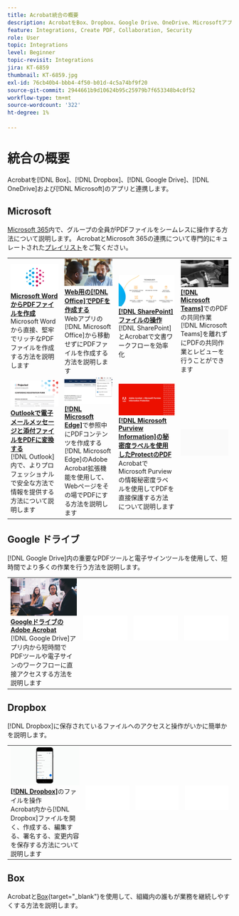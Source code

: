 ```yaml
---
title: Acrobat統合の概要
description: AcrobatをBox、Dropbox、Google Drive、OneDrive、Microsoftアプリケーションと連携
feature: Integrations, Create PDF, Collaboration, Security
role: User
topic: Integrations
level: Beginner
topic-revisit: Integrations
jira: KT-6859
thumbnail: KT-6859.jpg
exl-id: 76cb40b4-bbb4-4f50-b01d-4c5a74bf9f20
source-git-commit: 2944661b9d10624b95c25979b7f653348b4c0f52
workflow-type: tm+mt
source-wordcount: '322'
ht-degree: 1%

---
```


# 統合の概要

Acrobatを[!DNL Box]、[!DNL Dropbox]、[!DNL Google Drive]、[!DNL OneDrive]および[!DNL Microsoft]のアプリと連携します。

## Microsoft

[Microsoft 365](https://www.adobe.com/documentcloud/integrations/microsoft-office-365.html)内で、グループの全員がPDFファイルをシームレスに操作する方法について説明します。 AcrobatとMicrosoft 365の連携について専門的にキュレートされた[プレイリスト](https://experienceleague.adobe.com/en/playlists/acrobat-integrate-microsoft-365)をご覧ください。

<table style="table-layout:fixed">
<tr>
  <td>
    <a href="createfromword.md">
      <img alt="Microsoft WordからのPDFファイルの作成" src="../assets/create-word.png" />
    </a>
    <div>
    <a href="createfromword.md"><strong>Microsoft WordからPDFファイルを作成</strong></a>
    </div>
    Microsoft Wordから直接、堅牢でリッチなPDFファイルを作成する方法を説明します
    <br>
  </td>
  <td>
    <a href="createofficeweb.md">
      <img alt="Web用に[!DNL Office]でPDFを作成" src="../assets/office-web.png" />
    </a>
    <div>
    <a href="createofficeweb.md"><strong>Web用の[!DNL Office]でPDFを作成する</strong></a>
    </div>
    Webアプリの[!DNL Microsoft Office]から移動せずにPDFファイルを作成する方法を説明します
    <br>
  </td> 
  <td>
    <a href="acrobatandsp.md">
      <img alt="[!DNL SharePoint]ファイルの操作" src="../assets/work-sharepoint.png" />
    </a>
    <div>
    <a href="acrobatandsp.md"><strong>[!DNL SharePoint]ファイルの操作</strong></a>
    </div>
    [!DNL SharePoint]とAcrobatで文書ワークフローを効率化
    <br>
  </td>
  <td>
    <a href="acrobatandteams.md">
      <img alt="～でのPDF協力 [!DNL Microsoft Teams]" src="../assets/collaboration-teams.png" />
    </a>
    <div>
    <a href="acrobatandteams.md"><strong>[!DNL Microsoft Teams]</strong></a>でのPDFの共同作業
    </div>
    [!DNL Microsoft Teams]を離れずにPDFの共同作業とレビューを行うことができます
    <br>
  </td>
</tr>
<tr>
  <td>
    <a href="outlook.md">
      <img alt="Outlookでの電子メールメッセージと添付ファイルのPDFへの変換" src="../assets/outlook.png" />
    </a>
    <div>
    <a href="outlook.md"><strong>Outlookで電子メールメッセージと添付ファイルをPDFに変換する</strong></a>
    </div>
    [!DNL Outlook]内で、よりプロフェッショナルで安全な方法で情報を提供する方法について説明します
    <br>
  </td>
  <td>
    <a href="edge.md">
      <img alt="で参照中にPDFコンテンツを作成する [!DNL Microsoft Edge]" src="../assets/edge.png" />
    </a>
    <div>
    <a href="edge.md"><strong>[!DNL Microsoft Edge]</strong></a>で参照中にPDFコンテンツを作成する
    </div>
    [!DNL Microsoft Edge]のAdobe Acrobat拡張機能を使用して、Webページをその場でPDFにする方法を説明します
    <br>
  </td>
  <td>
    <a href="microsoftsensitivitylabels.md">
      <img alt="[!DNL Microsoft Purview Information]の秘密度ラベルを使用したProtect PDF" src="../assets/purview.png" />
    </a>
    <div>
    <a href="microsoftsensitivitylabels.md"><strong>[!DNL Microsoft Purview Information]の秘密度ラベルを使用したProtectのPDF</strong></a>
    </div>
    AcrobatでMicrosoft Purviewの情報秘密度ラベルを使用してPDFを直接保護する方法について説明します
    <br>
  </td>
  <td>
   <img alt="スペーサー" src="../assets/Grayspacer.png" />
    <div>
    <br>
  </td>
</tr>
</table>

## Google ドライブ

[!DNL Google Drive]内の重要なPDFツールと電子サインツールを使用して、短時間でより多くの作業を行う方法を説明します。

<table style="table-layout:fixed">
<tr>
  <td>
    <a href="acrobatandgoogle.md">
      <img alt="Googleドライブ向けAdobe Acrobat" src="../assets/google.png" />
    </a>
    <div>
    <a href="acrobatandgoogle.md"><strong>GoogleドライブのAdobe Acrobat</strong></a>
    </div>
    [!DNL Google Drive]アプリ内から短時間でPDFツールや電子サインのワークフローに直接アクセスする方法を説明します
    <br>
  </td>
  <td>
   <img alt="スペーサー" src="../assets/Whitespacer.png" />
    <div>
    <br>
  </td>
  <td>
   <img alt="スペーサー" src="../assets/Whitespacer.png" />
    <div>
    <br>
  </td>
  <td>
   <img alt="スペーサー" src="../assets/Whitespacer.png" />
    <div>
    <br>
  </td>
</tr>
</table>

## Dropbox

[!DNL Dropbox]に保存されているファイルへのアクセスと操作がいかに簡単かを説明します。

<table style="table-layout:fixed">
<tr>
  <td>
    <a href="acrobat-dropbox.md">
      <img alt="からのファイルを操作 [!DNL Dropbox]" src="../assets/work-dropbox.png" />
    </a>
    <div>
    <a href="acrobat-dropbox.md"><strong>[!DNL Dropbox]</strong></a>のファイルを操作
    </div>
    Acrobat内から[!DNL Dropbox]ファイルを開く、作成する、編集する、署名する、変更内容を保存する方法について説明します
    <br>
  </td>
  <td>
   <img alt="スペーサー" src="../assets/Whitespacer.png" />
    <div>
    <br>
  </td>
  <td>
   <img alt="スペーサー" src="../assets/Whitespacer.png" />
    <div>
    <br>
  </td>
  <td>
   <img alt="スペーサー" src="../assets/Whitespacer.png" />
    <div>
    <br>
  </td>
</tr>
</table>

## Box

Acrobatと[Box](https://www.adobe.com/documentcloud/integrations/box.html){target="_blank"}を使用して、組織内の誰もが業務を継続しやすくする方法を説明します。
